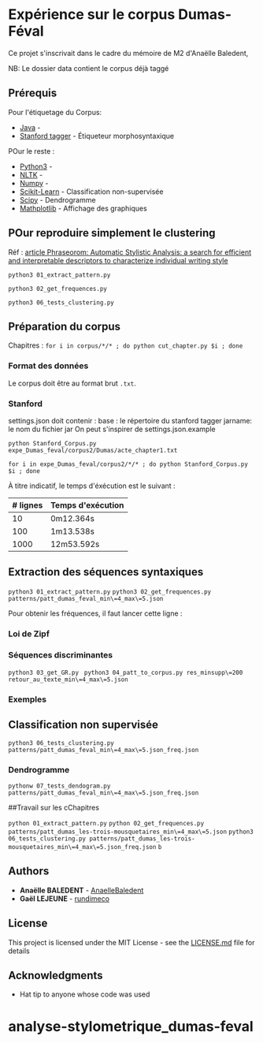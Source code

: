 # Expérience sur le corpus Dumas-Féval

Ce projet s'inscrivait dans le cadre du mémoire de M2 d'Anaëlle Baledent, 

NB: Le dossier data contient le corpus déjà taggé

## Prérequis
Pour l'étiquetage du Corpus:
* [Java](https://www.java.com/fr/download/) -
* [Stanford tagger](https://nlp.stanford.edu/software/tagger.shtml) - Étiqueteur morphosyntaxique

POur le reste :
* [Python3](https://www.python.org/downloads/) - 
* [NLTK](http://www.nltk.org/) - 
* [Numpy](http://www.numpy.org/) - 
* [Scikit-Learn](https://scikit-learn.org/) - Classification non-supervisée
* [Scipy](https://www.scipy.org/) - Dendrogramme
* [Mathplotlib](https://matplotlib.org/) - Affichage des graphiques



## POur reproduire simplement le clustering

Réf : [article Phraseorom: Automatic Stylistic Analysis: a search for efficient and interpretable descriptors to characterize individual writing style](https://scholar.google.fr/citations?view_op=view_citation&hl=fr&user=OwbpslwAAAAJ&citation_for_view=OwbpslwAAAAJ:d1gkVwhDpl0C)

```python3 01_extract_pattern.py```

```python3 02_get_frequences.py```

```python3 06_tests_clustering.py```

## Préparation du corpus

Chapitres :
```for i in corpus/*/* ; do python cut_chapter.py $i ; done```

### Format des données

Le corpus doit être au format brut `.txt`.


### Stanford
settings.json doit contenir :
base 	: le répertoire du stanford tagger
jarname: le nom du fichier jar 
On peut s'inspirer de settings.json.example


```python Stanford_Corpus.py expe_Dumas_feval/corpus2/Dumas/acte_chapter1.txt```

```for i in expe_Dumas_feval/corpus2/*/* ; do python Stanford_Corpus.py $i ; done```

À titre indicatif, le temps d'éxécution est le suivant :

| # lignes  | Temps d'exécution |
| --------- | ----------------- |
| 10  | 0m12.364s  |
| 100  | 1m13.538s  |
| 1000 | 12m53.592s |


## Extraction des séquences syntaxiques
```python3 01_extract_pattern.py```
```python3 02_get_frequences.py patterns/patt_dumas_feval_min\=4_max\=5.json```


Pour obtenir les fréquences, il faut lancer cette ligne :

### Loi de Zipf

### Séquences discriminantes
```python3 03_get_GR.py ```
```python3 04_patt_to_corpus.py res_minsupp\=200 retour_au_texte_min\=4_max\=5.json```

### Exemples

## Classification non supervisée
```python3 06_tests_clustering.py patterns/patt_dumas_feval_min\=4_max\=5.json_freq.json```

### Dendrogramme

```pythonw 07_tests_dendogram.py patterns/patt_dumas_feval_min\=4_max\=5.json_freq.json```

##Travail sur les cChapitres

```python 01_extract_pattern.py```
```python 02_get_frequences.py patterns/patt_dumas_les-trois-mousquetaires_min\=4_max\=5.json```
```python3 06_tests_clustering.py patterns/patt_dumas_les-trois-mousquetaires_min\=4_max\=5.json_freq.json```
```b```

## Authors 

* **Anaëlle BALEDENT** - [AnaelleBaledent](https://github.com/AnaelleBaledent)
* **Gaël LEJEUNE** - [rundimeco](https://github.com/rundimeco)

## License

This project is licensed under the MIT License - see the [LICENSE.md](LICENSE.md) file for details

## Acknowledgments

* Hat tip to anyone whose code was used

# analyse-stylometrique_dumas-feval
